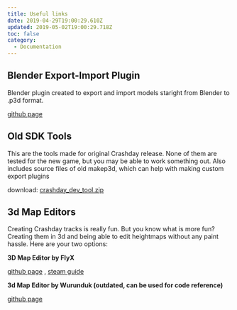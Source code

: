 ```yaml
---
title: Useful links
date: 2019-04-29T19:00:29.610Z
updated: 2019-05-02T19:00:29.718Z
toc: false
category:
  - Documentation
---
```

## Blender Export-Import Plugin

Blender plugin created to export and import models staright from Blender to .p3d format. 

[github page](https://github.com/wurunduk/blender-p3d-import-export)

## Old SDK Tools

This are the tools made for original Crashday release. None of them are tested for the new game, but you may be able to work something out. Also includes source files of old makep3d, which can help with making custom export plugins

download: [crashday_dev_tool.zip](https://wurunduk.github.io/crashday-sdk/old-sdk/crashday_dev_tool.zip)

## 3d Map Editors

Creating Crashday tracks is really fun. But you know what is more fun? Creating them in 3d and being able to edit heightmaps without any paint hassle. Here are your two options:

**3D Map Editor by FlyX**

[github page](https://github.com/hobbitinisengard/crashday-3d-editor) , [steam guide](https://steamcommunity.com/sharedfiles/filedetails/?id=1605899251)

**3d Map Editor by Wurunduk (outdated, can be used for code reference)**

[github page](https://github.com/wurunduk/crashday-map-editor)
